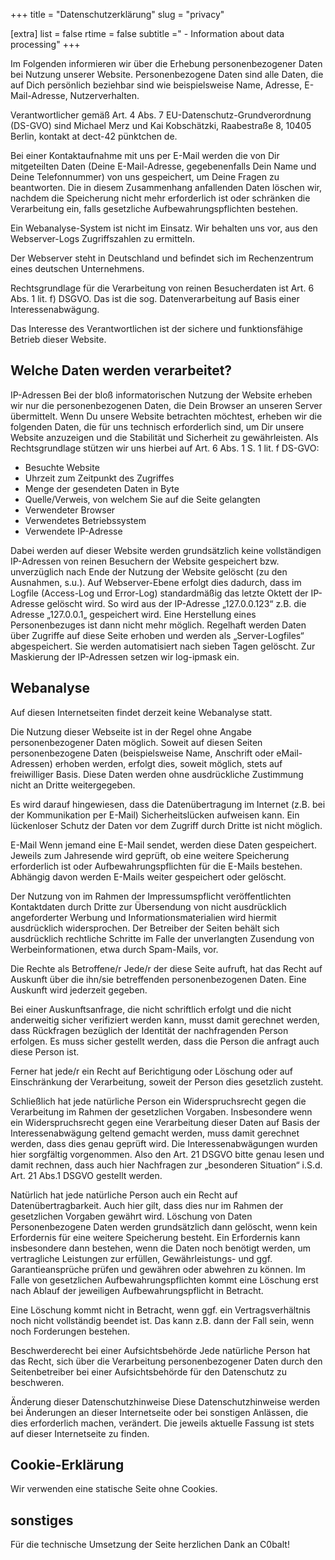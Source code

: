 +++
title = "Datenschutzerklärung"
slug = "privacy"

[extra]
list = false
rtime = false
subtitle =" - Information about data processing"
+++

Im Folgenden informieren wir über die Erhebung personenbezogener Daten bei Nutzung unserer Website. Personenbezogene Daten sind alle Daten, die auf Dich persönlich beziehbar sind wie beispielsweise Name, Adresse, E-Mail-Adresse, Nutzerverhalten.

Verantwortlicher gemäß Art. 4 Abs. 7 EU-Datenschutz-Grundverordnung (DS-GVO) sind Michael Merz und Kai Kobschätzki, Raabestraße 8, 10405 Berlin, kontakt at dect-42 pünktchen de.

Bei einer Kontaktaufnahme mit uns per E-Mail werden die von Dir mitgeteilten Daten (Deine E-Mail-Adresse, gegebenenfalls Dein Name und Deine Telefonnummer) von uns gespeichert, um Deine Fragen zu beantworten. Die in diesem Zusammenhang anfallenden Daten löschen wir, nachdem die Speicherung nicht mehr erforderlich ist oder schränken die Verarbeitung ein, falls gesetzliche Aufbewahrungspflichten bestehen.

Ein Webanalyse-System ist nicht im Einsatz. Wir behalten uns vor, aus den Webserver-Logs Zugriffszahlen zu ermitteln.

Der Webserver steht in Deutschland und befindet sich im Rechenzentrum eines deutschen Unternehmens.

Rechtsgrundlage für die Verarbeitung von reinen Besucherdaten ist Art. 6 Abs. 1 lit. f) DSGVO. Das ist die sog. Datenverarbeitung auf Basis einer Interessenabwägung.

Das Interesse des Verantwortlichen ist der sichere und funktionsfähige Betrieb dieser Website.

## Welche Daten werden verarbeitet?

IP-Adressen Bei der bloß informatorischen Nutzung der Website erheben wir nur die personenbezogenen Daten, die Dein Browser an unseren Server übermittelt. Wenn Du unsere Website betrachten möchtest, erheben wir die folgenden Daten, die für uns technisch erforderlich sind, um Dir unsere Website anzuzeigen und die Stabilität und Sicherheit zu gewährleisten. Als Rechtsgrundlage stützen wir uns hierbei auf Art. 6 Abs. 1 S. 1 lit. f DS-GVO:

* Besuchte Website
* Uhrzeit zum Zeitpunkt des Zugriffes
* Menge der gesendeten Daten in Byte
* Quelle/Verweis, von welchem Sie auf die Seite gelangten
* Verwendeter Browser
* Verwendetes Betriebssystem
* Verwendete IP-Adresse

Dabei werden auf dieser Website werden grundsätzlich keine vollständigen IP-Adressen von reinen Besuchern der Website gespeichert bzw. unverzüglich nach Ende der Nutzung der Website gelöscht (zu den Ausnahmen, s.u.). Auf Webserver-Ebene erfolgt dies dadurch, dass im Logfile (Access-Log und Error-Log) standardmäßig das letzte Oktett der IP-Adresse gelöscht wird. So wird aus der IP-Adresse „127.0.0.123“ z.B. die Adresse „127.0.0.1„ gespeichert wird. Eine Herstellung eines Personenbezuges ist dann nicht mehr möglich. Regelhaft werden Daten über Zugriffe auf diese Seite erhoben und werden als „Server-Logfiles“ abgespeichert. Sie werden automatisiert nach sieben Tagen gelöscht. Zur Maskierung der IP-Adressen setzen wir log-ipmask ein.

## Webanalyse
Auf diesen Internetseiten findet derzeit keine Webanalyse statt.

Die Nutzung dieser Webseite ist in der Regel ohne Angabe personenbezogener Daten möglich. Soweit auf diesen Seiten personenbezogene Daten (beispielsweise Name, Anschrift oder eMail-Adressen) erhoben werden, erfolgt dies, soweit möglich, stets auf freiwilliger Basis. Diese Daten werden ohne ausdrückliche Zustimmung nicht an Dritte weitergegeben.

Es wird darauf hingewiesen, dass die Datenübertragung im Internet (z.B. bei der Kommunikation per E-Mail) Sicherheitslücken aufweisen kann. Ein lückenloser Schutz der Daten vor dem Zugriff durch Dritte ist nicht möglich.

E-Mail Wenn jemand eine E-Mail sendet, werden diese Daten gespeichert. Jeweils zum Jahresende wird geprüft, ob eine weitere Speicherung erforderlich ist oder Aufbewahrungspflichten für die E-Mails bestehen. Abhängig davon werden E-Mails weiter gespeichert oder gelöscht.

Der Nutzung von im Rahmen der Impressumspflicht veröffentlichten Kontaktdaten durch Dritte zur Übersendung von nicht ausdrücklich angeforderter Werbung und Informationsmaterialien wird hiermit ausdrücklich widersprochen. Der Betreiber der Seiten behält sich ausdrücklich rechtliche Schritte im Falle der unverlangten Zusendung von Werbeinformationen, etwa durch Spam-Mails, vor.

Die Rechte als Betroffene/r Jede/r der diese Seite aufruft, hat das Recht auf Auskunft über die ihn/sie betreffenden personenbezogenen Daten. Eine Auskunft wird jederzeit gegeben.

Bei einer Auskunftsanfrage, die nicht schriftlich erfolgt und die nicht anderweitig sicher verifiziert werden kann, musst damit gerechnet werden, dass Rückfragen bezüglich der Identität der nachfragenden Person erfolgen. Es muss sicher gestellt werden, dass die Person die anfragt auch diese Person ist.

Ferner hat jede/r ein Recht auf Berichtigung oder Löschung oder auf Einschränkung der Verarbeitung, soweit der Person dies gesetzlich zusteht.

Schließlich hat jede natürliche Person ein Widerspruchsrecht gegen die Verarbeitung im Rahmen der gesetzlichen Vorgaben. Insbesondere wenn ein Widerspruchsrecht gegen eine Verarbeitung dieser Daten auf Basis der Interessenabwägung geltend gemacht werden, muss damit gerechnet werden, dass dies genau geprüft wird. Die Interessenabwägungen wurden hier sorgfältig vorgenommen. Also den Art. 21 DSGVO bitte genau lesen und damit rechnen, dass auch hier Nachfragen zur „besonderen Situation“ i.S.d. Art. 21 Abs.1 DSGVO gestellt werden.

Natürlich hat jede natürliche Person auch ein Recht auf Datenübertragbarkeit. Auch hier gilt, dass dies nur im Rahmen der gesetzlichen Vorgaben gewährt wird. Löschung von Daten Personenbezogene Daten werden grundsätzlich dann gelöscht, wenn kein Erfordernis für eine weitere Speicherung besteht. Ein Erfordernis kann insbesondere dann bestehen, wenn die Daten noch benötigt werden, um vertragliche Leistungen zur erfüllen, Gewährleistungs- und ggf. Garantieansprüche prüfen und gewähren oder abwehren zu können. Im Falle von gesetzlichen Aufbewahrungspflichten kommt eine Löschung erst nach Ablauf der jeweiligen Aufbewahrungspflicht in Betracht.

Eine Löschung kommt nicht in Betracht, wenn ggf. ein Vertragsverhältnis noch nicht vollständig beendet ist. Das kann z.B. dann der Fall sein, wenn noch Forderungen bestehen.

Beschwerderecht bei einer Aufsichtsbehörde Jede natürliche Person hat das Recht, sich über die Verarbeitung personenbezogener Daten durch den Seitenbetreiber bei einer Aufsichtsbehörde für den Datenschutz zu beschweren.

Änderung dieser Datenschutzhinweise Diese Datenschutzhinweise werden bei Änderungen an dieser Internetseite oder bei sonstigen Anlässen, die dies erforderlich machen, verändert. Die jeweils aktuelle Fassung ist stets auf dieser Internetseite zu finden.

## Cookie-Erklärung
Wir verwenden eine statische Seite ohne Cookies.

## sonstiges
Für die technische Umsetzung der Seite herzlichen Dank an C0balt!

